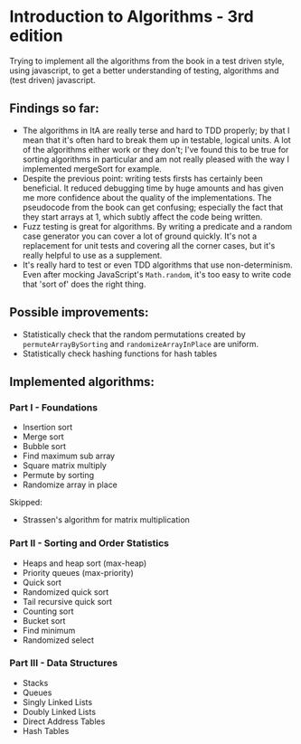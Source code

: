 # Introduction to Algorithms - 3rd edition


Trying to implement all the algorithms from the book in a test driven style,
using javascript, to get a better understanding of testing, algorithms and
(test driven) javascript.

## Findings so far:

* The algorithms in ItA are really terse and hard to TDD properly; by that I
  mean that it's often hard to break them up in testable, logical units. A lot
  of the algorithms either work or they don't; I've found this to be true for
  sorting algorithms in particular and am not really pleased with the way I 
  implemented mergeSort for example.
* Despite the previous point: writing tests firsts has certainly been
  beneficial. It reduced debugging time by huge amounts and has given me more
  confidence about the quality of the implementations. The pseudocode from the
  book can get confusing; especially the fact that they start arrays at 1,
  which subtly affect the code being written.
* Fuzz testing is great for algorithms. By writing a predicate and a random case
  generator you can cover a lot of ground quickly. It's not a replacement for 
  unit tests and covering all the corner cases, but it's really helpful to use 
  as a supplement.
* It's really hard to test or even TDD algorithms that use non-determinism.
  Even after mocking JavaScript's `Math.random`, it's too easy to write code
  that 'sort of' does the right thing.

## Possible improvements:

* Statistically check that the random permutations created by
  `permuteArrayBySorting` and `randomizeArrayInPlace` are uniform.
* Statistically check hashing functions for hash tables


## Implemented algorithms:

### Part I - Foundations 

* Insertion sort 
* Merge sort 
* Bubble sort 
* Find maximum sub array 
* Square matrix multiply 
* Permute by sorting
* Randomize array in place

Skipped: 

* Strassen's algorithm for matrix multiplication

### Part II - Sorting and Order Statistics 

* Heaps and heap sort (max-heap)
* Priority queues (max-priority)
* Quick sort
* Randomized quick sort 
* Tail recursive quick sort 
* Counting sort 
* Bucket sort 
* Find minimum 
* Randomized select 

### Part III - Data Structures 

* Stacks
* Queues
* Singly Linked Lists
* Doubly Linked Lists
* Direct Address Tables
* Hash Tables
